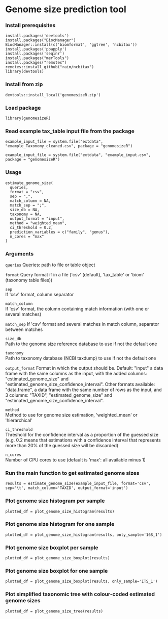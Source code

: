 # Genome size prediction tool

### Install prerequisites

```
install.packages('devtools')
install.packages("BiocManager")
BiocManager::install(c('biomformat', 'ggtree', 'ncbitax'))
install.packages('pbapply')
install.packages('seqinr')
install.packages("merTools")
install.packages("remotes")
remotes::install_github("raim/ncbitax")
library(devtools)
```

### Install from zip

```
devtools::install_local('genomesizeR.zip')
```

### Load package

```
library(genomesizeR)
```

### Read example tax_table input file from the package

```
example_input_file = system.file("extdata", "example_Taxonomy_cleaned.csv", package = "genomesizeR")

example_input_file = system.file("extdata", "example_input.csv", package = "genomesizeR")

```

### Usage

```
estimate_genome_size(
  queries,
  format = "csv",
  sep = ",",
  match_column = NA,
  match_sep = ";",
  size_db = NA,
  taxonomy = NA,
  output_format = "input",
  method = "weighted_mean",
  ci_threshold = 0.2,
  prediction_variables = c("family", "genus"),
  n_cores = "max"
)
```

### Arguments

`queries`
Queries: path to file or table object

`format`
Query format if in a file ('csv' (default), 'tax_table' or 'biom' (taxonomy table files))

`sep`	
If 'csv' format, column separator

`match_column`	
If 'csv' format, the column containing match information (with one or several matches)

`match_sep`	
If 'csv' format and several matches in match column, separator between matches

`size_db`	
Path to the genome size reference database to use if not the default one

`taxonomy`	
Path to taxonomy database (NCBI taxdump) to use if not the default one

`output_format`	
Format in which the output should be. Default: "input" a data frame with the same columns as the input, with the added columns: "estimated_genome_size" and "estimated_genome_size_confidence_interval". Other formats available: "data.frame", a data frame with the same number of rows as the input, and 3 columns: "TAXID", "estimated_genome_size" and "estimated_genome_size_confidence_interval".

`method`	
Method to use for genome size estimation, 'weighted_mean' or 'hierarchical'

`ci_threshold`	
Threshold for the confidence interval as a proportion of the guessed size (e.g. 0.2 means that estimations with a confidence interval that represents more than 20% of the guessed size will be discarded)

`n_cores`	
Number of CPU cores to use (default is 'max': all available minus 1)


### Run the main function to get estimated genome sizes

```
results = estimate_genome_size(example_input_file, format='csv', sep='\t', match_column='TAXID', output_format='input')
```

### Plot genome size histogram per sample

```
plotted_df = plot_genome_size_histogram(results)
```

### Plot genome size histogram for one sample

```
plotted_df = plot_genome_size_histogram(results, only_sample='16S_1')
```

### Plot genome size boxplot per sample

```
plotted_df = plot_genome_size_boxplot(results)
```

### Plot genome size boxplot for one sample

```
plotted_df = plot_genome_size_boxplot(results, only_sample='ITS_1')
```

### Plot simplified taxonomic tree with colour-coded estimated genome sizes

```
plotted_df = plot_genome_size_tree(results)
```
